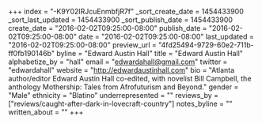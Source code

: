 +++
index = "-K9Y02IRJcuEnmbfjR7f"
_sort_create_date = 1454433900
_sort_last_updated = 1454433900
_sort_publish_date = 1454433900
create_date = "2016-02-02T09:25:00-08:00"
publish_date = "2016-02-02T09:25:00-08:00"
date = "2016-02-02T09:25:00-08:00"
last_updated = "2016-02-02T09:25:00-08:00"
preview_url = "4fd25494-9729-60e2-711b-ff0fb190146b"
byline = "Edward Austin Hall"
title = "Edward Austin Hall"
alphabetize_by = "hall"
email = "edwardahall@gmail.com"
twitter = "edwardahall"
website = "http://edwardaustinhall.com"
bio = "Atlanta author/editor Edward Austin Hall co-edited, with novelist Bill Campbell, the anthology Mothership: Tales from Afrofuturism and Beyond."
gender = "Male"
ethnicity = "Blatino"
underrepresented = ""
reviews_by = ["reviews/caught-after-dark-in-lovecraft-country"]
notes_byline = ""
written_about = ""
+++

